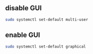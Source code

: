 
## disable GUI
```sh
sudo systemctl set-default multi-user
```

## enable GUI
```sh
sudo systemctl set-default graphical
```